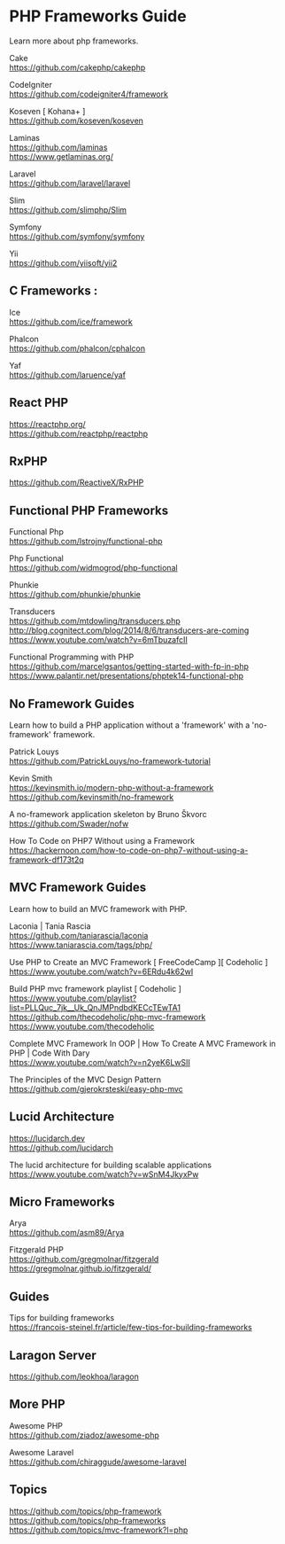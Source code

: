 # PHP Frameworks Guide

Learn more about php frameworks.


Cake  
https://github.com/cakephp/cakephp  

CodeIgniter  
https://github.com/codeigniter4/framework  

Koseven [ Kohana+ ]  
https://github.com/koseven/koseven  

Laminas  
https://github.com/laminas  
https://www.getlaminas.org/  

Laravel  
https://github.com/laravel/laravel  

Slim  
https://github.com/slimphp/Slim  

Symfony  
https://github.com/symfony/symfony  

Yii  
https://github.com/yiisoft/yii2  


## C Frameworks :  

Ice  
https://github.com/ice/framework   

Phalcon  
https://github.com/phalcon/cphalcon  

Yaf  
https://github.com/laruence/yaf  


## React PHP

https://reactphp.org/  
https://github.com/reactphp/reactphp

## RxPHP  

https://github.com/ReactiveX/RxPHP  

## Functional PHP Frameworks

Functional Php  
https://github.com/lstrojny/functional-php  

Php Functional  
https://github.com/widmogrod/php-functional  

Phunkie  
https://github.com/phunkie/phunkie  

Transducers  
https://github.com/mtdowling/transducers.php  
http://blog.cognitect.com/blog/2014/8/6/transducers-are-coming  
https://www.youtube.com/watch?v=6mTbuzafcII  

Functional Programming with PHP  
https://github.com/marcelgsantos/getting-started-with-fp-in-php  
https://www.palantir.net/presentations/phptek14-functional-php  


## No Framework Guides  

Learn how to build a PHP application without a 'framework' with a 'no-framework' framework.  

Patrick Louys  
https://github.com/PatrickLouys/no-framework-tutorial  

Kevin Smith  
https://kevinsmith.io/modern-php-without-a-framework  
https://github.com/kevinsmith/no-framework  

A no-framework application skeleton by Bruno Škvorc  
https://github.com/Swader/nofw  

How To Code on PHP7 Without using a Framework  
https://hackernoon.com/how-to-code-on-php7-without-using-a-framework-df173t2q  


## MVC Framework Guides  

Learn how to build an MVC framework with PHP.

Laconia | Tania Rascia  
https://github.com/taniarascia/laconia  
https://www.taniarascia.com/tags/php/  

Use PHP to Create an MVC Framework [ FreeCodeCamp ][ Codeholic ]  
https://www.youtube.com/watch?v=6ERdu4k62wI  

Build PHP mvc framework playlist [ Codeholic ]  
https://www.youtube.com/playlist?list=PLLQuc_7jk__Uk_QnJMPndbdKECcTEwTA1  
https://github.com/thecodeholic/php-mvc-framework    
https://www.youtube.com/thecodeholic  

Complete MVC Framework In OOP | How To Create A MVC Framework in PHP | Code With Dary  
https://www.youtube.com/watch?v=n2yeK6LwSII  

The Principles of the MVC Design Pattern  
https://github.com/gjerokrsteski/easy-php-mvc  

## Lucid Architecture  

https://lucidarch.dev  
https://github.com/lucidarch  

The lucid architecture for building scalable applications  
https://www.youtube.com/watch?v=wSnM4JkyxPw  

## Micro Frameworks

Arya  
https://github.com/asm89/Arya  

Fitzgerald PHP  
https://github.com/gregmolnar/fitzgerald  
https://gregmolnar.github.io/fitzgerald/  

## Guides  

Tips for building frameworks  
https://francois-steinel.fr/article/few-tips-for-building-frameworks  


## Laragon Server  

https://github.com/leokhoa/laragon  


## More PHP   

Awesome PHP  
https://github.com/ziadoz/awesome-php  

Awesome Laravel  
https://github.com/chiraggude/awesome-laravel  


## Topics  

https://github.com/topics/php-framework  
https://github.com/topics/php-frameworks  
https://github.com/topics/mvc-framework?l=php
